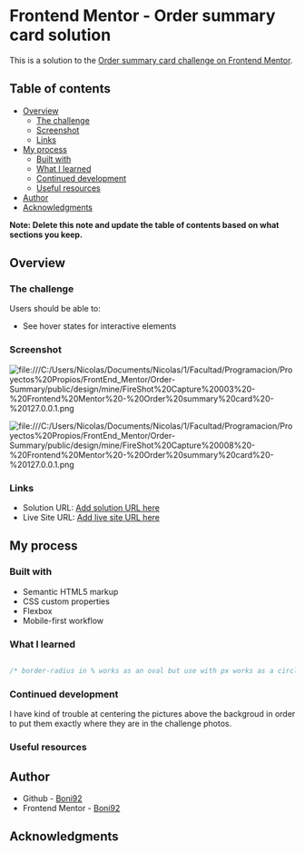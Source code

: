 # Frontend Mentor - Order summary card solution

This is a solution to the [Order summary card challenge on Frontend Mentor](https://www.frontendmentor.io/challenges/order-summary-component-QlPmajDUj).

## Table of contents

- [Overview](#overview)
  - [The challenge](#the-challenge)
  - [Screenshot](#screenshot)
  - [Links](#links)
- [My process](#my-process)
  - [Built with](#built-with)
  - [What I learned](#what-i-learned)
  - [Continued development](#continued-development)
  - [Useful resources](#useful-resources)
- [Author](#author)
- [Acknowledgments](#acknowledgments)

**Note: Delete this note and update the table of contents based on what sections you keep.**

## Overview

### The challenge

Users should be able to:

- See hover states for interactive elements

### Screenshot

![file:///C:/Users/Nicolas/Documents/Nicolas/1/Facultad/Programacion/Proyectos%20Propios/FrontEnd_Mentor/Order-Summary/public/design/mine/FireShot%20Capture%20003%20-%20Frontend%20Mentor%20-%20Order%20summary%20card%20-%20127.0.0.1.png](./screenshot.jpg)

![file:///C:/Users/Nicolas/Documents/Nicolas/1/Facultad/Programacion/Proyectos%20Propios/FrontEnd_Mentor/Order-Summary/public/design/mine/FireShot%20Capture%20008%20-%20Frontend%20Mentor%20-%20Order%20summary%20card%20-%20127.0.0.1.png](./screenshot.jpg)



### Links

- Solution URL: [Add solution URL here](https://your-solution-url.com)
- Live Site URL: [Add live site URL here](https://your-live-site-url.com)

## My process

### Built with

- Semantic HTML5 markup
- CSS custom properties
- Flexbox
- Mobile-first workflow

### What I learned

```css

/* border-radius in % works as an oval but use with px works as a circle, gives equal borders. */
```

### Continued development

I have kind of trouble at centering the pictures above the backgroud in order to put them exactly where they are in the challenge photos. 

### Useful resources


## Author

- Github - [Boni92](https://github.com/Boni92)
- Frontend Mentor - [Boni92](https://www.frontendmentor.io/profile/Boni92)


## Acknowledgments
